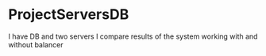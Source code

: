 # ProjectServersDB
I have DB and two servers
I compare results  of the system working with and without balancer

